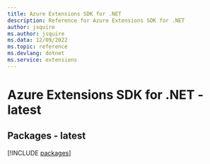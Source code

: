 ```yaml
---
title: Azure Extensions SDK for .NET
description: Reference for Azure Extensions SDK for .NET
author: jsquire
ms.author: jsquire
ms.data: 12/09/2022
ms.topic: reference
ms.devlang: dotnet
ms.service: extensions
---
```

# Azure Extensions SDK for .NET - latest
## Packages - latest
[!INCLUDE [packages](extensions-index.md)]